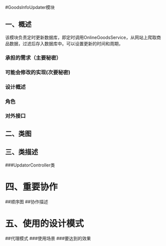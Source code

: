 #GoodsInfoUpdater模块
## 一、概述 ##
该模块负责定时更新数据库，即定时调用OnlineGoodsService，从网站上爬取商品数据，过滤后存入数据库中。可以设置更新的时间和周期，
### 承担的需求（主要秘密） ###

### 可能会修改的实现(次要秘密) ###
### 设计概述 ###
### 角色 ###
### 对外接口 ###

## 二、类图 ##

## 三、类描述 ##

###UpdatorController类
# 四、重要协作 #
##顺序图
##协作描述

# 五、使用的设计模式 
##代理模式
###使用场景
###要达到的效果
